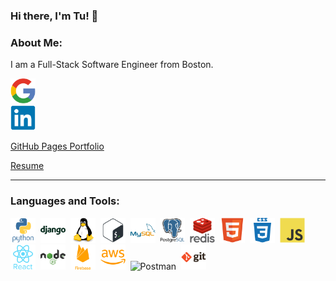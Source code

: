

<!--
**tu-nguyen/tu-nguyen** is a ✨ _special_ ✨ repository because its `README.md` (this file) appears on your GitHub profile.

Here are some ideas to get you started:

- 🔭 I’m currently working on ...
- 🌱 I’m currently learning ...
- 👯 I’m looking to collaborate on ...
- 🤔 I’m looking for help with ...
- 💬 Ask me about ...
- 📫 How to reach me: ...
- 😄 Pronouns: ...
- ⚡ Fun fact: ...
-->
<!-- <p align="center">
    <a href="https://www.linkedin.com/in/tu-nguyen"><img src="https://img.shields.io/badge/LinkedIn-blue?style=for-the-badge&logo=linkedin&logoColor=white" alt="LinkedIn Badge"></a>
</p> -->

### Hi there, I'm Tu! 👋

### About Me:

I am a Full-Stack Software Engineer from Boston.

<p>
    <a href="mailto:tu.t.nguyen93@gmail.com"><img src="https://github.com/devicons/devicon/blob/master/icons/google/google-original.svg" title="GMail" alt="GMail" width="40" height="40"/></a>&nbsp;
    <br>
    <a href="https://www.linkedin.com/in/tu-nguyen"><img src="https://github.com/devicons/devicon/blob/master/icons/linkedin/linkedin-original.svg" title="LinkedIn" alt="LinkedIn" width="40" height="40"/></a>&nbsp;
</p>

<!-- - 🔭 I specialize in Python and Django
- 🌱 I’m currently learning how to make reliable, scalable, and maintainable systems
- 😄 In my free time I like to play [Go](https://online-go.com/user/view/1049358), attend interesting conventions, and unnecessarily upgrade my PC
- 📫 How to reach me: Preferably by email at &nbsp;[<img src="https://www.vectorlogo.zone/logos/gmail/gmail-icon.svg" title="Gmail"  alt="Postman" width="18" height="18"/>](mailto:tu.t.nguyen93@gmail.com)&nbsp;[tu.t.nguyen93@gmail.com](mailto:tu.t.nguyen93@gmail.com) or by InMail on [![Linkedin Badge](https://img.shields.io/badge/-tu_nguyen-blue?style=flat&logo=Linkedin&logoColor=white)](https://www.linkedin.com/in/tu-nguyen) . I look forward to connecting with you! 
 -->

[GitHub Pages Portfolio](https://tu-nguyen.github.io/)

[Resume](https://tu-nguyen.github.io/Tu%20Nguyen%20Resume.pdf)

---

### Languages and Tools:

<p>
    <img src="https://github.com/devicons/devicon/blob/master/icons/python/python-original-wordmark.svg" title="Python" alt="Python" width="40" height="40"/>&nbsp;
    <img src="https://github.com/devicons/devicon/blob/master/icons/django/django-plain-wordmark.svg" title="Django" alt="Django" width="40" height="40"/>&nbsp;
    <img src="https://github.com/devicons/devicon/blob/master/icons/linux/linux-original.svg" title="Linux" alt="Linux" width="40" height="40"/>&nbsp;
    <img src="https://github.com/devicons/devicon/blob/master/icons/bash/bash-original.svg" title="Bash" alt="Bash" width="40" height="40"/>&nbsp;
    <img src="https://github.com/devicons/devicon/blob/master/icons/mysql/mysql-original-wordmark.svg" title="MySQL"  alt="MySQL" width="40" height="40"/>&nbsp;
    <img src="https://github.com/devicons/devicon/blob/master/icons/postgresql/postgresql-original-wordmark.svg" title="PostgreSQL"  alt="PostgreSQL" width="40" height="40"/>&nbsp;
    <img src="https://github.com/devicons/devicon/blob/master/icons/redis/redis-original-wordmark.svg" title="Redis"  alt="Redis" width="40" height="40"/>&nbsp;
    <img src="https://github.com/devicons/devicon/blob/master/icons/html5/html5-original.svg" title="HTML5" alt="HTML" width="40" height="40"/>&nbsp;
    <img src="https://github.com/devicons/devicon/blob/master/icons/css3/css3-plain-wordmark.svg"  title="CSS3" alt="CSS" width="40" height="40"/>&nbsp;
    <img src="https://github.com/devicons/devicon/blob/master/icons/javascript/javascript-original.svg" title="JavaScript" alt="JavaScript" width="40" height="40"/>&nbsp;
    <img src="https://github.com/devicons/devicon/blob/master/icons/react/react-original-wordmark.svg" title="React" alt="React" width="40" height="40"/>&nbsp;
    <img src="https://github.com/devicons/devicon/blob/master/icons/nodejs/nodejs-original-wordmark.svg" title="NodeJS" alt="NodeJS" width="40" height="40"/>&nbsp;
    <img src="https://github.com/devicons/devicon/blob/master/icons/firebase/firebase-plain-wordmark.svg" title="Firebase" alt="Firebase" width="40" height="40"/>&nbsp;
    <img src="https://github.com/devicons/devicon/blob/master/icons/amazonwebservices/amazonwebservices-plain-wordmark.svg" title="AWS" alt="AWS" width="40" height="40"/>&nbsp;
    <img src="https://www.vectorlogo.zone/logos/getpostman/getpostman-icon.svg" title="Postman"  alt="Postman" width="40" height="40"/>&nbsp;
    <img src="https://github.com/devicons/devicon/blob/master/icons/git/git-original-wordmark.svg" title="Git" **alt="Git" width="40" height="40"/>&nbsp;
</p>
